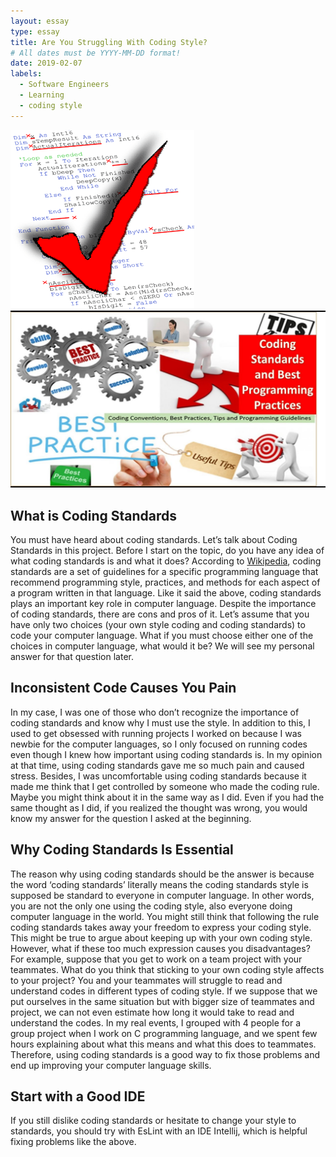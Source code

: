 ```yaml
---
layout: essay
type: essay
title: Are You Struggling With Coding Style?
# All dates must be YYYY-MM-DD format!
date: 2019-02-07
labels:
  - Software Engineers
  - Learning
  - coding style
---
```


<div class="ui small rounded images">
  <img class="ui image" src="../images/coding.png">
  <img class="ui image" src="../images/coding2.jpg">
</div>

## What is Coding Standards

You must have heard about coding standards.  Let’s talk about Coding Standards in this project. 
Before I start on the topic, do you have any idea of what coding standards is and what it does?
According to [Wikipedia](https://en.wikipedia.org/wiki/Coding_conventions), 
coding standards are a set of guidelines for a specific programming language that recommend programming style, practices, 
and methods for each aspect of a program written in that language. 
Like it said the above, coding standards plays an important key role in computer language. 
Despite the importance of coding standards, there are cons and pros of it. 
Let’s assume that you have only two choices (your own style coding and coding standards) to code your computer language.
What if you must choose either one of the choices in computer language, what would it be? 
We will see my personal answer for that question later. 

## Inconsistent Code Causes You Pain

In my case, I was one of those who don’t recognize the importance of coding standards and know why I must use the style. 
In addition to this, I used to get obsessed with running projects I worked on because I was newbie for the computer languages, 
so I only focused on running codes even though I knew how important using coding standards is. 
In my opinion at that time, using coding standards gave me so much pain and caused stress. 
Besides, I was uncomfortable using coding standards because it made me think that I get controlled by someone who made the coding rule.
Maybe you might think about it in the same way as I did. 
Even if you had the same thought as I did, if you realized the thought was wrong, 
you would know my answer for the question I asked at the beginning. 

## Why Coding Standards Is Essential 

The reason why using coding standards should be the answer is 
because the word ‘coding standards’ literally means the coding standards style is supposed be standard to everyone in computer language.
In other words, you are not the only one using the coding style, also everyone doing computer language in the world. 
You might still think that following the rule coding standards takes away your freedom to express your coding style.
This might be true to argue about keeping up with your own coding style. 
However, what if these too much expression causes you disadvantages? 
For example, suppose that you get to work on a team project with your teammates. 
What do you think that sticking to your own coding style affects to your project? 
You and your teammates will struggle to read and understand codes in different types of coding style. 
If we suppose that we put ourselves in the same situation but with bigger size of teammates and project,
we can not even estimate how long it would take to read and understand the codes. 
In my real events, I grouped with 4 people for a group project when I work on C programming language, 
and we spent few hours explaining about what this means and what this does to teammates. 
Therefore, using coding standards is a good way to fix those problems and end up improving your computer language skills. 

## Start with a Good IDE 

If you still dislike coding standards or hesitate to change your style to standards, 
you should try with EsLint with an IDE Intellij, which is helpful fixing problems like the above. 
